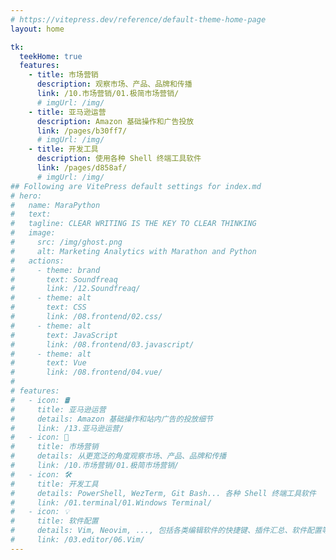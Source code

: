 ```yaml
---
# https://vitepress.dev/reference/default-theme-home-page
layout: home

tk:
  teekHome: true
  features: 
    - title: 市场营销
      description: 观察市场、产品、品牌和传播
      link: /10.市场营销/01.极简市场营销/
      # imgUrl: /img/
    - title: 亚马逊运营
      description: Amazon 基础操作和广告投放
      link: /pages/b30ff7/
      # imgUrl: /img/
    - title: 开发工具
      description: 使用各种 Shell 终端工具软件
      link: /pages/d858af/
      # imgUrl: /img/
## Following are VitePress default settings for index.md
# hero:
#   name: MaraPython
#   text:
#   tagline: CLEAR WRITING IS THE KEY TO CLEAR THINKING
#   image:
#     src: /img/ghost.png
#     alt: Marketing Analytics with Marathon and Python
#   actions:
#     - theme: brand
#       text: Soundfreaq
#       link: /12.Soundfreaq/
#     - theme: alt
#       text: CSS
#       link: /08.frontend/02.css/
#     - theme: alt
#       text: JavaScript
#       link: /08.frontend/03.javascript/
#     - theme: alt
#       text: Vue
#       link: /08.frontend/04.vue/
#
# features:
#   - icon: 🛢️
#     title: 亚马逊运营
#     details: Amazon 基础操作和站内广告的投放细节
#     link: /13.亚马逊运营/
#   - icon: 💨
#     title: 市场营销
#     details: 从更宽泛的角度观察市场、产品、品牌和传播
#     link: /10.市场营销/01.极简市场营销/
#   - icon: 🛠️
#     title: 开发工具
#     details: PowerShell, WezTerm, Git Bash... 各种 Shell 终端工具软件
#     link: /01.terminal/01.Windows Terminal/
#   - icon: 💡
#     title: 软件配置
#     details: Vim, Neovim, ..., 包括各类编辑软件的快捷键、插件汇总、软件配置等
#     link: /03.editor/06.Vim/
---
```

